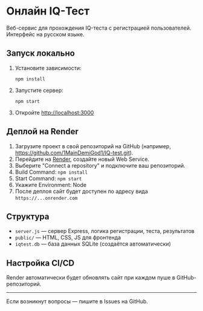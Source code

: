 # Онлайн IQ-Тест

Веб-сервис для прохождения IQ-теста с регистрацией пользователей. Интерфейс на русском языке.

## Запуск локально

1. Установите зависимости:
   ```
   npm install
   ```
2. Запустите сервер:
   ```
   npm start
   ```
3. Откройте [http://localhost:3000](http://localhost:3000)

## Деплой на Render

1. Загрузите проект в свой репозиторий на GitHub (например, https://github.com/1MainDemiGod1/IQ-test.git).
2. Перейдите на [Render](https://render.com/), создайте новый Web Service.
3. Выберите "Connect a repository" и подключите ваш репозиторий.
4. Build Command: `npm install`
5. Start Command: `npm start`
6. Укажите Environment: Node
7. После деплоя сайт будет доступен по адресу вида `https://...onrender.com`

## Структура
- `server.js` — сервер Express, логика регистрации, теста, результатов
- `public/` — HTML, CSS, JS для фронтенда
- `iqtest.db` — база данных SQLite (создаётся автоматически)

## Настройка CI/CD
Render автоматически будет обновлять сайт при каждом пуше в GitHub-репозиторий.

---

Если возникнут вопросы — пишите в Issues на GitHub. 